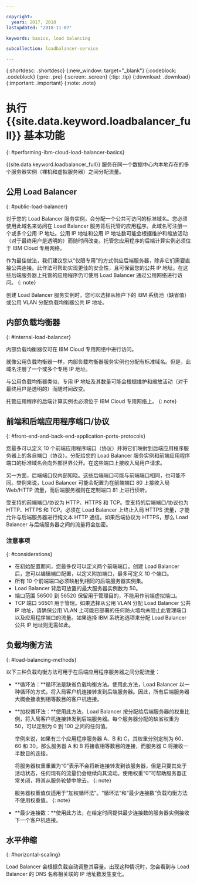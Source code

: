 ```yaml
---

copyright:
  years: 2017, 2018
lastupdated: "2018-11-07"

keywords: basics, load balancing

subcollection: loadbalancer-service

---
```


{:shortdesc: .shortdesc}
{:new_window: target="_blank"}
{:codeblock: .codeblock}
{:pre: .pre}
{:screen: .screen}
{:tip: .tip}
{:download: .download}
{:important: .important}
{:note: .note}

# 执行 {{site.data.keyword.loadbalancer_full}} 基本功能
{: #performing-ibm-cloud-load-balancer-basics}

{{site.data.keyword.loadbalancer_full}} 服务在同一个数据中心内本地存在的多个服务器实例（裸机和虚拟服务器）之间分配流量。

## 公用 Load Balancer
{: #public-load-balancer}

对于您的 Load Balancer 服务实例，会分配一个公共可访问的标准域名。您必须使用此域名来访问在 Load Balancer 服务背后托管的应用程序。此域名可注册一个或多个公用 IP 地址。公用 IP 地址和公用 IP 地址数可能会根据维护和缩放活动（对于最终用户是透明的）而随时间改变。托管您应用程序的后端计算实例必须位于 IBM Cloud 专用网络。

作为最佳做法，我们建议您以“仅限专用”的方式供应后端服务器，除非它们需要直接公共连接。此作法可帮助实现更佳的安全性，且可保留您的公共 IP 地址。在这些后端服务器上托管的应用程序仍可使用 Load Balancer 通过公用网络进行访问。
{: note}  

创建 Load Balancer 服务实例时，您可以选择从帐户下的 IBM 系统池（缺省值）或公用 VLAN 分配负载均衡器公共 IP 地址。

## 内部负载均衡器
{: #internal-load-balancer}

内部负载均衡器仅可在 IBM Cloud 专用网络中进行访问。

就像公用负载均衡器一样，内部负载均衡器服务实例也分配有标准域名。但是，此域名注册了一个或多个专用 IP 地址。

与公用负载均衡器类似，专用 IP 地址及其数量可能会根据维护和缩放活动（对于最终用户是透明的）而随时间改变。

托管应用程序的后端计算实例也必须位于 IBM Cloud 专用网络上。
{: note}

## 前端和后端应用程序端口/协议
{: #front-end-and-back-end-application-ports-protocols}

您最多可以定义 10 个前端应用程序端口（协议）并将它们映射到后端应用程序服务器上的各自端口（协议）。分配给您的 Load Balancer 服务实例和前端应用程序端口的标准域名会向外部世界公开。在这些端口上接收入局用户请求。

另一方面，后端端口仅内部知晓。这些后端端口可能与前端端口相同，也可能不同。举例来说，Load Balancer 可能会配置为在前端端口 80 上接收入局 Web/HTTP 流量，而后端服务器则在定制端口 81 上进行侦听。

受支持的前端端口/协议为 HTTP、HTTPS 和 TCP。受支持的后端端口/协议也为 HTTP、HTTPS 和 TCP。必须在 Load Balancer 上终止入局 HTTPS 流量，才能允许与后端服务器进行纯文本 HTTP 通信。如果后端协议为 HTTPS，那么 Load Balancer 与后端服务器之间的流量将会加密。

### 注意事项
{: #considerations}

* 在初始配置期间，您最多仅可以定义两个前端端口。创建 Load Balancer 后，您可以编辑端口配置，以定义附加端口，最多可定义 10 个端口。
* 所有 10 个前端端口必须映射到相同的后端服务器实例集。
* Load Balancer 背后可放置的最大服务器实例数为 50。
* 端口范围 56500 到 56520 保留用于管理目的，不能用作前端虚拟端口。
* TCP 端口 56501 用于管理。如果选择从公用 VLAN 分配 Load Balancer 公共 IP 地址，请确保公用 VLAN 上可能已部署的任何防火墙均未阻止此管理端口以及应用程序端口的流量。如果选择 IBM 系统池选项来分配 Load Balancer 公共 IP 地址则无需如此。

## 负载均衡方法
{: #load-balancing-methods}

以下三种负载均衡方法可用于在后端应用程序服务器之间分配流量：

* **循环法：**循环法是缺省负载均衡方法。使用此方法，Load Balancer 以一种循环的方式，将入局客户机连接转发到后端服务器。因此，所有后端服务器大概会接收到相等数目的客户机连接。

* **加权循环法：**使用此方法，Load Balancer 按分配给后端服务器的权重比例，将入局客户机连接转发到后端服务器。每个服务器分配的缺省权重为 50，可以定制为 0 到 100 之间的任何值。

	举例来说，如果有三个应用程序服务器 A、B 和 C，其权重分别定制为 60、60 和 30，那么服务器 A 和 B 将接收相等数目的连接，而服务器 C 将接收一半数目的连接。


	将服务器权重重置为“0”表示不会将新连接转发到该服务器，但是只要其处于活动状态，任何现有的流量仍会继续向其流动。使用权重“0”可帮助服务器正常关闭，将其从服务轮替中除去。
	{: note}

	服务器权重值仅适用于“加权循环法”。“循环法”和“最少连接数”负载均衡方法不使用权重值。
	{: note}

* **最少连接数：**使用此方法，在给定时间提供最少连接数的服务器实例接收下一个客户机连接。

## 水平伸缩
{: #horizontal-scaling}

Load Balancer 会根据负载自动调整其容量。出现这种情况时，您会看到与 Load Balancer 的 DNS 名称相关联的 IP 地址数发生变化。
